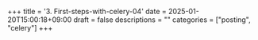 +++
title = '3. First-steps-with-celery-04'
date = 2025-01-20T15:00:18+09:00
draft = false
descriptions = ""
categories = ["posting", "celery"]
+++

